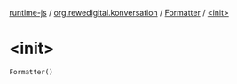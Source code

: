 [runtime-js](../../index.md) / [org.rewedigital.konversation](../index.md) / [Formatter](index.md) / [&lt;init&gt;](./-init-.md)

# &lt;init&gt;

`Formatter()`